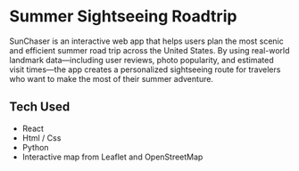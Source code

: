 # Summer Sightseeing Roadtrip

SunChaser is an interactive web app that helps users plan the most scenic and efficient summer road trip across the United States.
By using real-world landmark data—including user reviews, photo popularity, and estimated visit times—the app creates a personalized
sightseeing route for travelers who want to make the most of their summer adventure.

## Tech Used

- React
- Html / Css
- Python
- Interactive map from Leaflet and OpenStreetMap
